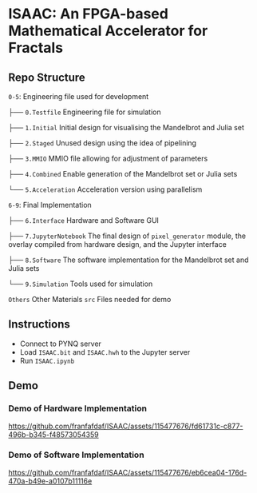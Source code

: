 # **ISAAC: An FPGA-based Mathematical Accelerator for Fractals**

## Repo Structure

`0-5`: Engineering file used for development

├── `0.Testfile` Engineering file for simulation

├── `1.Initial` Initial design for visualising the Mandelbrot and Julia set

├── `2.Staged` Unused design using the idea of pipelining

├── `3.MMIO` MMIO file allowing for adjustment of parameters

├── `4.Combined` Enable generation of the Mandelbrot set or Julia sets

└── `5.Acceleration` Acceleration version using parallelism

`6-9`: Final Implementation

├── `6.Interface` Hardware and Software GUI

├── `7.JupyterNotebook` The final design of `pixel_generator` module, the overlay compiled from hardware design, and the Jupyter interface

├── `8.Software` The software implementation for the Mandelbrot set and Julia sets

└── `9.Simulation` Tools used for simulation

`Others` Other Materials
`src` Files needed for demo

## Instructions
- Connect to PYNQ server 
- Load `ISAAC.bit` and `ISAAC.hwh` to the Jupyter server
- Run `ISAAC.ipynb`

## Demo 

### Demo of Hardware Implementation

https://github.com/franfafdaf/ISAAC/assets/115477676/fd61731c-c877-496b-b345-f48573054359

### Demo of Software Implementation

https://github.com/franfafdaf/ISAAC/assets/115477676/eb6cea04-176d-470a-b49e-a0107b11116e
